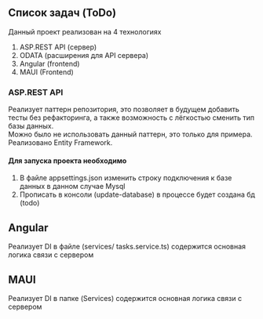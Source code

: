 ## Список задач (ToDo)

Данный проект реализован на 4 технологиях   
1.	ASP.REST API (сервер)    
2.	ODATA (расширения для API сервера)   
3.	Angular (frontend)   
4.	MAUI (Frontend)   

### ASP.REST API
Реализует паттерн репозитория, это позволяет в будущем добавить тесты без рефакторинга, а также возможность с лёгкостью сменить тип базы данных.  
Можно было не использовать данный паттерн, это только для примера.  
Реализовано Entity Framework.  

#### Для запуска проекта необходимо
1)	В файле appsettings.json изменить строку подключения к базе данных в данном случае Mysql
2)	Прописать в консоли (update-database) в процессе будет создана бд (todo)

## Angular 
Реализует DI в файле  (services/ tasks.service.ts) содержится основная логика связи с сервером 

## MAUI
Реализует DI в папке (Services) содержится основная логика связи с сервером 
